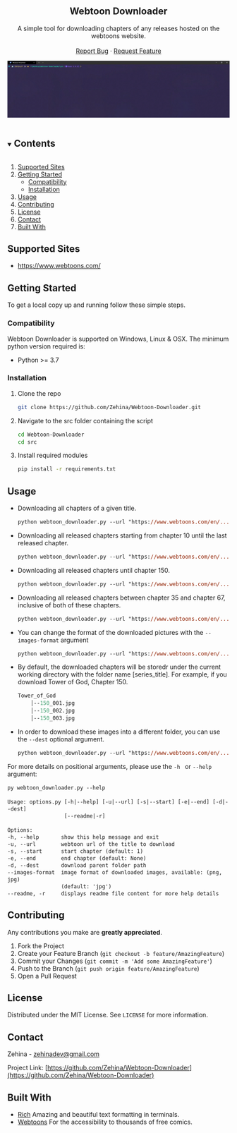 <!-- PROJECT LOGO -->
<br />
<p align="center">

  <h2 align="center">Webtoon Downloader</h2>

  <p align="center">
    A simple tool for downloading chapters of any releases hosted on the webtoons website.
    <br />
    <br />
    <a href="https://github.com/Zehina/Webtoon-Downloader/issues">Report Bug</a>
    ·
    <a href="https://github.com/Zehina/Webtoon-Downloader/issues">Request Feature</a>
  </p>
</p>

![Demo](/imgs/demo.gif)


<!-- TABLE OF CONTENTS -->
<details open="open">
  <summary><h2 style="display: inline-block">Contents</h2></summary>
  <ol>
    <li><a href="#supported-sites">Supported Sites</a></li>
    <li>
      <a href="#getting-started">Getting Started</a>
      <ul>
        <li><a href="#compatibility">Compatibility</a></li>
        <li><a href="#installation">Installation</a></li>
      </ul>
    </li>
    <li><a href="#usage">Usage</a></li>
    <li><a href="#contributing">Contributing</a></li>
    <li><a href="#license">License</a></li>
    <li><a href="#contact">Contact</a></li>
    <li><a href="#built-with">Built With</a></li>
  </ol>
</details>


## Supported Sites
* https://www.webtoons.com/

<!-- GETTING STARTED -->
## Getting Started

To get a local copy up and running follow these simple steps.

### Compatibility

Webtoon Downloader is supported on Windows, Linux & OSX. The minimum python version required is: 
* Python >= 3.7

### Installation

1. Clone the repo
   ```sh
   git clone https://github.com/Zehina/Webtoon-Downloader.git
   ```
2. Navigate to the src folder containing the script
    ```sh
    cd Webtoon-Downloader
    cd src
    ```
3. Install required modules
   ```sh
   pip install -r requirements.txt 
   ```

<!-- USAGE EXAMPLES -->
## Usage
* Downloading all chapters of a given title.
    ```ps
    python webtoon_downloader.py --url "https://www.webtoons.com/en/.../.../list?title_no=...&page=1"
    ```
* Downloading all released chapters starting from chapter 10 until the last released chapter.
    ```ps
    python webtoon_downloader.py --url "https://www.webtoons.com/en/.../.../list?title_no=...&page=1" --start 10
    ```
* Downloading all released chapters until chapter 150.
    ```ps
    python webtoon_downloader.py --url "https://www.webtoons.com/en/.../.../list?title_no=...&page=1" --end 150
    ```
* Downloading all released chapters between chapter 35 and chapter 67, inclusive of both of these chapters.
    ```ps
    python webtoon_downloader.py --url "https://www.webtoons.com/en/.../.../list?title_no=...&page=1" --start 35 --end 67
    ```
* You can change the format of the downloaded pictures with the ```--images-format``` argument
    ```ps
    python webtoon_downloader.py --url "https://www.webtoons.com/en/.../.../list?title_no=...&page=1" --images-format 'png'
    ```
* By default, the downloaded chapters will be storedr under the current working directory with the folder name [series_title]. 
For example, if you download Tower of God, Chapter 150.
    ```ps  
    Tower_of_God
        │--150_001.jpg
        │--150_002.jpg
        │--150_003.jpg
    ```
* In order to download these images into a different folder, you can use the ```--dest``` optional argument.
    ```ps
    python webtoon_downloader.py --url "https://www.webtoons.com/en/.../.../list?title_no=...&page=1" --dest ./path/to/parent/folder/of/downloaded/images
    ```

For more details on positional arguments, please use the ```-h ``` or ```--help``` argument:
```console
py webtoon_downloader.py --help

Usage: options.py [-h|--help] [-u|--url] [-s|--start] [-e|--end] [-d|--dest]
                  [--readme|-r]

Options:
-h, --help       show this help message and exit
-u, --url        webtoon url of the title to download
-s, --start      start chapter (default: 1)
-e, --end        end chapter (default: None)
-d, --dest       download parent folder path
--images-format  image format of downloaded images, available: (png, jpg)
                 (default: 'jpg')
--readme, -r     displays readme file content for more help details
```
<!-- CONTRIBUTING -->
## Contributing

Any contributions you make are **greatly appreciated**.

1. Fork the Project
2. Create your Feature Branch (`git checkout -b feature/AmazingFeature`)
3. Commit your Changes (`git commit -m 'Add some AmazingFeature'`)
4. Push to the Branch (`git push origin feature/AmazingFeature`)
5. Open a Pull Request

<!-- LICENSE -->
## License

Distributed under the MIT License. See `LICENSE` for more information.


<!-- CONTACT -->
## Contact

Zehina - zehinadev@gmail.com

Project Link: [https://github.com/Zehina/Webtoon-Downloader](https://github.com/Zehina/Webtoon-Downloader)


<!-- ACKNOWLEDGEMENTS -->
## Built With

* [Rich](https://github.com/willmcgugan/rich) Amazing and beautiful text formatting in terminals.
* [Webtoons](https://webtoons.com) For the accessibility to thousands of free comics.


<!-- MARKDOWN LINKS & IMAGES -->
<!-- https://www.markdownguide.org/basic-syntax/#reference-style-links -->
[contributors-shield]: https://img.shields.io/github/contributors/Zehina/repo.svg?style=for-the-badge
[contributors-url]: https://github.com/Zehina/Webtoon-Downloader/graphs/contributors
[forks-shield]: https://img.shields.io/github/forks/Zehina/repo.svg?style=for-the-badge
[forks-url]: https://github.com/Zehina/Webtoon-Downloader/network/members
[stars-shield]: https://img.shields.io/github/stars/Zehina/repo.svg?style=for-the-badge
[stars-url]: https://github.com/Zehina/Webtoon-Downloader/stargazers
[issues-shield]: https://img.shields.io/github/issues/Zehina/repo.svg?style=for-the-badge
[issues-url]: https://github.com/Zehina/Webtoon-Downloader/issues
[license-shield]: https://img.shields.io/github/license/Zehina/repo.svg?style=for-the-badge
[license-url]: https://github.com/Zehina/Webtoon-Downloader/blob/master/LICENSE.txt
[linkedin-shield]: https://img.shields.io/badge/-LinkedIn-black.svg?style=for-the-badge&logo=linkedin&colorB=555
[linkedin-url]: https://linkedin.com/in/Zehina